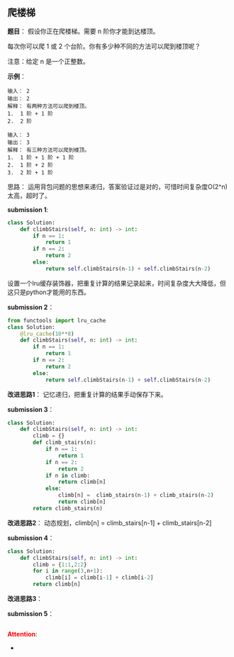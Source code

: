 ## 爬楼梯
**题目**：
假设你正在爬楼梯。需要 n 阶你才能到达楼顶。

每次你可以爬 1 或 2 个台阶。你有多少种不同的方法可以爬到楼顶呢？

注意：给定 n 是一个正整数。

**示例**：
```
输入： 2
输出： 2
解释： 有两种方法可以爬到楼顶。
1.  1 阶 + 1 阶
2.  2 阶
```
```
输入： 3
输出： 3
解释： 有三种方法可以爬到楼顶。
1.  1 阶 + 1 阶 + 1 阶
2.  1 阶 + 2 阶
3.  2 阶 + 1 阶
```

思路：
运用背包问题的思想来递归，答案验证过是对的，可惜时间复杂度O(2^n)太高，超时了。

**submission 1**:
```python
class Solution:
    def climbStairs(self, n: int) -> int:
        if n == 1:
            return 1
        if n == 2:
            return 2
        else:
            return self.climbStairs(n-1) + self.climbStairs(n-2)
```

设置一个lru缓存装饰器，把重复计算的结果记录起来，时间复杂度大大降低，但这只是python才能用的东西。

**submission 2**：
```python
from functools import lru_cache
class Solution:
    @lru_cache(10**8)
    def climbStairs(self, n: int) -> int:
        if n == 1:
            return 1
        if n == 2:
            return 2
        else:
            return self.climbStairs(n-1) + self.climbStairs(n-2)
```

**改进思路1**：
记忆递归，把重复计算的结果手动保存下来。

**submission 3**：
```python
class Solution:
    def climbStairs(self, n: int) -> int:
        climb = {}
        def climb_stairs(n):
            if n == 1:
                return 1
            if n == 2:
                return 2
            if n in climb:
                return climb[n]
            else:
                climb[n] =  climb_stairs(n-1) + climb_stairs(n-2)
                return climb[n]
        return climb_stairs(n)
```

**改进思路2**：
动态规划，climb[n] = climb_stairs[n-1] + climb_stairs[n-2]

**submission 4**：
```python
class Solution:
    def climbStairs(self, n: int) -> int:
        climb = {1:1,2:2}
        for i in range(3,n+1):
            climb[i] = climb[i-1] + climb[i-2]
        return climb[n]
```

**改进思路3**：

**submission 5**：
```python

```


<font color="#FF0000">**Attention**</font>:

- 
